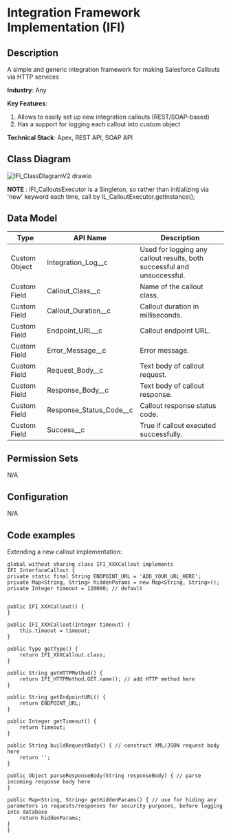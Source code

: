 # Integration Framework Implementation (IFI)

## Description

A simple and generic integration framework for making Salesforce Callouts via HTTP services

**Industry**: Any

**Key Features**:
1) Allows to easily set up new integration callouts (REST/SOAP-based)
2) Has a support for logging each callout into custom object


**Technical Stack**: Apex, REST API, SOAP API

## Class Diagram

![IFI_ClassDIagramV2 drawio](https://user-images.githubusercontent.com/54051511/234540607-4c4f11d7-0375-49f5-9748-80236290d1c1.png)


**NOTE** :
IFI_CalloutsExecutor is a Singleton, so rather than initializing via 'new' keyword each time, call by IL_CalloutExecutor.getInstance();

## Data Model

| Type          | API Name                | Description                                                             |
|---------------|-------------------------|-------------------------------------------------------------------------|
| Custom Object | Integration_Log__c      | Used for logging any callout results, both successful and unsuccessful. |
| Custom Field  | Callout_Class__c        | Name of the callout class.                                              |
| Custom Field  | Callout_Duration__c     | Callout duration in milliseconds.                                       |
| Custom Field  | Endpoint_URL__c         | Callout endpoint URL.                                                   |
| Custom Field  | Error_Message__c        | Error message.                                                          |
| Custom Field  | Request_Body__c         | Text body of callout request.                                           |
| Custom Field  | Response_Body__c        | Text body of callout response.                                          |
| Custom Field  | Response_Status_Code__c | Callout response status code.                                           |
| Custom Field  | Success__c              | True if callout executed successfully.                                  |

## Permission Sets

N/A

## Configuration

N/A

## Code examples
Extending a new callout implementation: 

    global without sharing class IFI_XXXCallout implements IFI_InterfaceCallout {
    private static final String ENDPOINT_URL = 'ADD_YOUR_URL_HERE';
    private Map<String, String> hiddenParams = new Map<String, String>();
    private Integer timeout = 120000; // default


    public IFI_XXXCallout() {
    }

    public IFI_XXXCallout(Integer timeout) {
        this.timeout = timeout;
    }

    public Type getType() {
        return IFI_XXXCallout.class;
    }

    public String getHTTPMethod() {
        return IFI_HTTPMethod.GET.name(); // add HTTP method here 
    }

    public String getEndpointURL() {
        return ENDPOINT_URL;
    }

    public Integer getTimeout() {
        return timeout;
    }

    public String buildRequestBody() { // construct XML/JSON request body here
        return '';
    }

    public Object parseResponseBody(String responseBody) { // parse incoming response body here
    }

    public Map<String, String> getHiddenParams() { // use for hiding any parameters in requests/responses for security purposes, before logging into database
        return hiddenParams;
    }
    }
